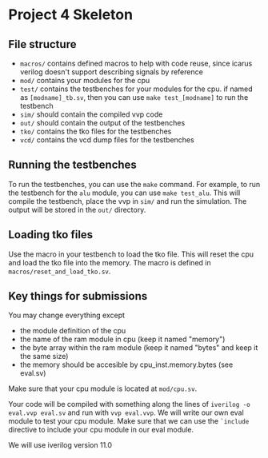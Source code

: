 # Project 4 Skeleton

## File structure
- `macros/` contains defined macros to help with code reuse, since icarus verilog doesn't support describing signals by reference 
- `mod/` contains your modules for the cpu
- `test/` contains the testbenches for your modules for the cpu. if named as `[modname]_tb.sv`, then you can use `make test_[modname]` to run the testbench
- `sim/` should contain the compiled vvp code
- `out/` should contain the output of the testbenches
- `tko/` contains the tko files for the testbenches
- `vcd/` contains the vcd dump files for the testbenches

## Running the testbenches
To run the testbenches, you can use the `make` command. For example, to run the testbench for the `alu` module, you can use `make test_alu`. This will compile the testbench, place the vvp in `sim/` and run the simulation. The output will be stored in the `out/` directory.

## Loading tko files
Use the macro in your testbench to load the tko file. This will reset the cpu and load the tko file into the memory. The macro is defined in `macros/reset_and_load_tko.sv`.

## Key things for submissions
You may change everything except 
- the module definition of the cpu
- the name of the ram module in cpu (keep it named "memory")
- the byte array within the ram module (keep it named "bytes" and keep it the same size)
- the memory should be accesible by cpu_inst.memory.bytes (see eval.sv)

Make sure that your cpu module is located at `mod/cpu.sv`.

Your code will be compiled with something along the lines of `iverilog -o eval.vvp eval.sv` and run with `vvp eval.vvp`. We will write our own eval module to test your cpu module. Make sure that we can use the `` `include `` directive to include your cpu module in our eval module.

We will use iverilog version 11.0